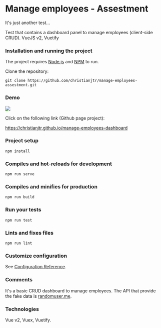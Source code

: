 # Manage employees - Assestment

It's just another test...

Test that contains a dashboard panel to manage employees (client-side CRUD). VueJS v2, Vuetify

### Installation and running the project

The project requires [Node.js](https://nodejs.org/) and [NPM](https://www.npmjs.com/) to run.

Clone the repository:

```shell
git clone https://github.com/christianjtr/manage-employees-assestment.git
```

### Demo

![](manage-employees.gif)

Click on the following link (Github page project):

https://christianjtr.github.io/manage-employees-dashboard

### Project setup

```
npm install
```

### Compiles and hot-reloads for development

```
npm run serve
```

### Compiles and minifies for production

```
npm run build
```

### Run your tests

```
npm run test
```

### Lints and fixes files

```
npm run lint
```

### Customize configuration

See [Configuration Reference](https://cli.vuejs.org/config/).

### Comments

It's a basic CRUD dashboard to manage employees. The API that provide the fake data is [randomuser.me](https://randomuser.me/).

### Technologies

Vue v2, Vuex, Vuetify.
